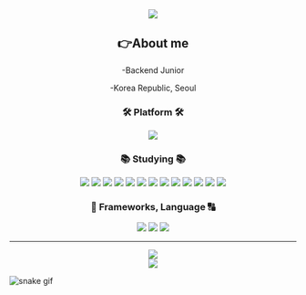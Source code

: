 <div align=center>
	<img src="https://capsule-render.vercel.app/api?type=waving&color=auto&height=200&section=header&text=SoohyungSeo%20Github!&fontSize=70" />	
</div>
<div align=center>
<h2>👉About me</h2>
	
-Backend Junior 
	
-Korea Republic, Seoul

<div align="center">
<h3> 🛠️ Platform 🛠️</h3>
</div>
<div align="center">
	<img src="https://img.shields.io/badge/Visual Studio Code-007ACC?style=for-the-badge&logo=Visual Studio Code&logoColor=white">	
</div>
	
</div>
<div align=center>
	<h3>📚 Studying 📚</h3>	
</div>
<div align="center">
	<img src="https://img.shields.io/badge/JavaScript-007396?style=flat&logo=JavaScript&logoColor=#F7DF1E" />
	<img src="https://img.shields.io/badge/Github-181717?style=flat&logo=Github&logoColor=white" />
	<img src="https://img.shields.io/badge/MySQL-4479A1?style=flat&logo=MySQL&logoColor=black" />
	<img src="https://img.shields.io/badge/sequelize-4479A1?style=flat&logo=sequelize&logoColor=black" />
	<img src="https://img.shields.io/badge/MongoDB-4479A1?style=flat&logo=MongoDB&logoColor=green" />
	<img src="https://img.shields.io/badge/express-181717?style=flat&logo=express&logoColor=white" />
	<img src="https://img.shields.io/badge/docker-181717?style=flat&logo=docker&logoColor=blue" />
	<img src="https://img.shields.io/badge/NginX-181717?style=flat&logo=NginX&logoColor=green" />
	<img src="https://img.shields.io/badge/redis-181717?style=flat&logo=redis&logoColor=red" />
	<img src="https://img.shields.io/badge/swagger-181717?style=flat&logo=swagger&logoColor=green" />
	<img src="https://img.shields.io/badge/socket.io-181717?style=flat&logo=socket.io&logoColor=white" />
	<img src="https://img.shields.io/badge/WebRTC-333333?style=flat&logo=webRTC&logoColor=white" />
	<img src="https://img.shields.io/badge/Babel-F9DC3E?style=flat&logo=Babel&logoColor=black" />
</div>
<div align="center">
<h3>🦾 Frameworks, Language 🔠</h3>
</div>
<div align="center">
	<img src=https://img.shields.io/badge/NPM-%23000000.svg?style=for-the-badge&logo=npm&logoColor=white>
	<img src=https://img.shields.io/badge/node.js-339933?style=for-the-badge&logo=node.js&logoColor=white>
	<img src=https://img.shields.io/badge/Pug-A86454?style=for-the-badge&logo=Pug&logoColor=black>
</div>
<hr></hr>
<div align="center">
<img src="https://github-readme-stats.vercel.app/api/top-langs/?username=SoohyungSeo&layout=compact">
	</div>
	
<div align="center">
<img src="https://github-readme-stats.vercel.app/api?username=SoohyungSeo&theme=tokyonight&show_icons=true"> 
</div>



  ![snake gif](https://github.com/SoohyungSeo/SoohyungSeo/blob/output/github-contribution-grid-snake.svg)



<!--
**nowhereim/nowhereim** is a ✨ _special_ ✨ repository because its `README.md` (this file) appears on your GitHub profile.
Here are some ideas to get you started:
- 🔭 I’m currently working on ...
- 🌱 I’m currently learning ...
- 👯 I’m looking to collaborate on ...
- 🤔 I’m looking for help with ...
- 💬 Ask me about ...
- 📫 How to reach me: ...
- 😄 Pronouns: ...
- ⚡ Fun fact: ...
-->
